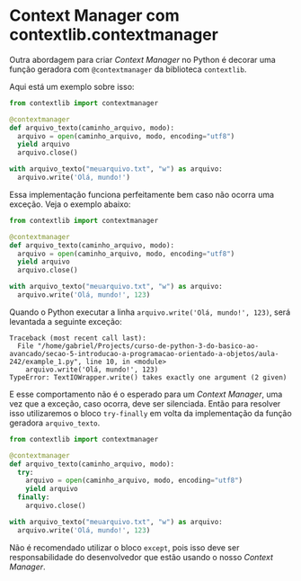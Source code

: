 # Context Manager com contextlib.contextmanager

Outra abordagem para criar _Context Manager_ no Python é decorar uma função geradora com `@contextmanager` da biblioteca `contextlib`.

Aqui está um exemplo sobre isso:

```python
from contextlib import contextmanager

@contextmanager
def arquivo_texto(caminho_arquivo, modo):
  arquivo = open(caminho_arquivo, modo, encoding="utf8")
  yield arquivo
  arquivo.close()

with arquivo_texto("meuarquivo.txt", "w") as arquivo:
  arquivo.write('Olá, mundo!')
```

Essa implementação funciona perfeitamente bem caso não ocorra uma exceção. Veja o exemplo abaixo:

```python
from contextlib import contextmanager

@contextmanager
def arquivo_texto(caminho_arquivo, modo):
  arquivo = open(caminho_arquivo, modo, encoding="utf8")
  yield arquivo
  arquivo.close()

with arquivo_texto("meuarquivo.txt", "w") as arquivo:
  arquivo.write('Olá, mundo!', 123)
```

Quando o Python executar a linha `arquivo.write('Olá, mundo!', 123)`, será levantada a seguinte exceção:

```
Traceback (most recent call last):
  File "/home/gabriel/Projects/curso-de-python-3-do-basico-ao-avancado/secao-5-introducao-a-programacao-orientado-a-objetos/aula-242/example_1.py", line 10, in <module>
    arquivo.write('Olá, mundo!', 123)
TypeError: TextIOWrapper.write() takes exactly one argument (2 given)
```

E esse comportamento não é o esperado para um _Context Manager_, uma vez que a exceção, caso ocorra, deve ser silenciada. Então para resolver isso utilizaremos o bloco `try-finally` em volta da implementação da função geradora `arquivo_texto`.

```python
from contextlib import contextmanager

@contextmanager
def arquivo_texto(caminho_arquivo, modo):
  try:
    arquivo = open(caminho_arquivo, modo, encoding="utf8")
    yield arquivo
  finally:
    arquivo.close()

with arquivo_texto("meuarquivo.txt", "w") as arquivo:
  arquivo.write('Olá, mundo!', 123)
```

Não é recomendado utilizar o bloco `except`, pois isso deve ser responsabilidade do desenvolvedor que estão usando o nosso _Context Manager_.
